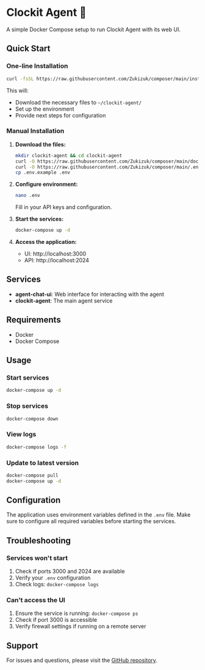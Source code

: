 # Clockit Agent 🚀

A simple Docker Compose setup to run Clockit Agent with its web UI.

## Quick Start

### One-line Installation

```bash
curl -fsSL https://raw.githubusercontent.com/Zukizuk/composer/main/install.sh | bash
```

This will:
- Download the necessary files to `~/clockit-agent/`
- Set up the environment
- Provide next steps for configuration

### Manual Installation

1. **Download the files:**
   ```bash
   mkdir clockit-agent && cd clockit-agent
   curl -O https://raw.githubusercontent.com/Zukizuk/composer/main/docker-compose.yml
   curl -O https://raw.githubusercontent.com/Zukizuk/composer/main/.env.example
   cp .env.example .env
   ```

2. **Configure environment:**
   ```bash
   nano .env
   ```
   Fill in your API keys and configuration.

3. **Start the services:**
   ```bash
   docker-compose up -d
   ```

4. **Access the application:**
   - UI: http://localhost:3000
   - API: http://localhost:2024

## Services

- **agent-chat-ui**: Web interface for interacting with the agent
- **clockit-agent**: The main agent service

## Requirements

- Docker
- Docker Compose

## Usage

### Start services
```bash
docker-compose up -d
```

### Stop services
```bash
docker-compose down
```

### View logs
```bash
docker-compose logs -f
```

### Update to latest version
```bash
docker-compose pull
docker-compose up -d
```

## Configuration

The application uses environment variables defined in the `.env` file. Make sure to configure all required variables before starting the services.

## Troubleshooting

### Services won't start
1. Check if ports 3000 and 2024 are available
2. Verify your `.env` configuration
3. Check logs: `docker-compose logs`

### Can't access the UI
1. Ensure the service is running: `docker-compose ps`
2. Check if port 3000 is accessible
3. Verify firewall settings if running on a remote server

## Support

For issues and questions, please visit the [GitHub repository](https://github.com/Zukizuk/composer).
